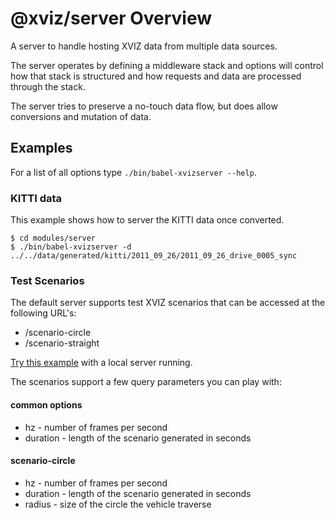 # @xviz/server Overview

A server to handle hosting XVIZ data from multiple data sources.

The server operates by defining a middleware stack and options will control how that stack is
structured and how requests and data are processed through the stack.

The server tries to preserve a no-touch data flow, but does allow conversions and mutation 
of data.

## Examples

For a list of all options type `./bin/babel-xvizserver --help`.

### KITTI data

This example shows how to server the KITTI data once converted.

```
$ cd modules/server
$ ./bin/babel-xvizserver -d ../../data/generated/kitti/2011_09_26/2011_09_26_drive_0005_sync
```

### Test Scenarios

The default server supports test XVIZ scenarios that can be accessed at the following URL's:

 - /scenario-circle
 - /scenario-straight

[Try this example](http://localhost:8080/scenario-circle?radius=30&duration=60) with a local server running.

The scenarios support a few query parameters you can play with:

#### common options

 - hz - number of frames per second
 - duration - length of the scenario generated in seconds

#### scenario-circle

 - hz - number of frames per second
 - duration - length of the scenario generated in seconds
 - radius - size of the circle the vehicle traverse
